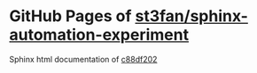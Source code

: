 GitHub Pages of [st3fan/sphinx-automation-experiment](https://github.com/st3fan/sphinx-automation-experiment.git)
===
Sphinx html documentation of [c88df202](https://github.com/st3fan/sphinx-automation-experiment/tree/c88df202691441e5546cdf082afece8568b3c8fb)
